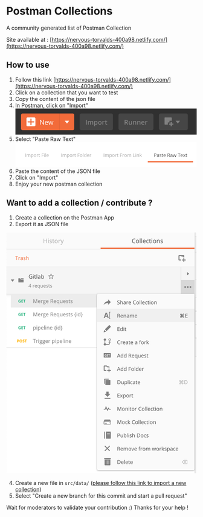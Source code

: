 # Postman Collections

A community generated list of Postman Collection

Site available at : [https://nervous-torvalds-400a98.netlify.com/](https://nervous-torvalds-400a98.netlify.com/)

## How to use

1. Follow this link [https://nervous-torvalds-400a98.netlify.com/](https://nervous-torvalds-400a98.netlify.com/)
2. Click on a collection that you want to test
3. Copy the content of the json file
4. In Postman, click on "Import"
![Import Collection](images/import_collection.png)
4. Select "Paste Raw Text"
![Raw Text Collection](images/raw_text.png)
5. Paste the content of the JSON file
6. Click on "Import"
7. Enjoy your new postman collection 


## Want to add a collection / contribute ? 

1. Create a collection on the Postman App
2. Export it as JSON file

![Export Collection](images/export_collection.png)

4. Create a new file in `src/data/` ([please follow this link to import a new collection](https://github.com/alexadrien/postmancollections/new/master/src/data))
5. Select "Create a new branch for this commit and start a pull request"

Wait for moderators to validate your contribution :)
Thanks for your help ! 